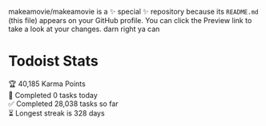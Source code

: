 makeamovie/makeamovie is a ✨ special ✨ repository because its `README.md` (this file) appears on your GitHub profile.
You can click the Preview link to take a look at your changes. darn right ya can

# Todoist Stats

<!-- TODO-IST:START -->
🏆  40,185 Karma Points           
🌸  Completed 0 tasks today           
✅  Completed 28,038 tasks so far           
⏳  Longest streak is 328 days
<!-- TODO-IST:END -->